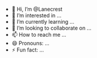 - 👋 Hi, I’m @Lanecrest
- 👀 I’m interested in ...
- 🌱 I’m currently learning ...
- 💞️ I’m looking to collaborate on ...
- 📫 How to reach me ...
- 😄 Pronouns: ...
- ⚡ Fun fact: ...

<!---
Lanecrest/Lanecrest is a ✨ special ✨ repository because its `README.md` (this file) appears on your GitHub profile.
You can click the Preview link to take a look at your changes.
--->
